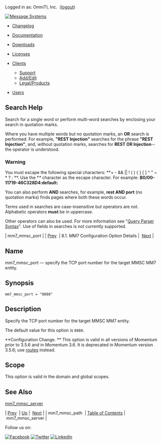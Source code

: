 Logged in as: OmniTI, Inc.  ([logout](https://support.messagesystems.com/logout.php))

[![Message Systems](https://support.messagesystems.com/images/ms-white205.png)](https://support.messagesystems.com/start.php) 

*   [Changelog](https://support.messagesystems.com/start.php?show=changelog)
*   [Documentation](https://support.messagesystems.com/docs/)
*   [Downloads](https://support.messagesystems.com/start.php)

*   [Licenses](https://support.messagesystems.com/license_summary.php)
*   <a href="">Clients</a>
    *   [Support](https://support.messagesystems.com/cs.php)
    *   [Add/Edit](https://support.messagesystems.com/edit_client.php)
    *   [Legal/Products](https://support.messagesystems.com/edit_products.php)
*   [Users](https://support.messagesystems.com/edit_customer.php)

## Search Help

Search for a single word or perform multi-word searches by enclosing your search in quotation marks.

Where you have multiple words but no quotation marks, an **OR** search is performed. For example, **"REST Injection"** searches for the phrase **"REST Injection"**, and, without quotation marks, searches for **REST OR Injection**--the operator is understood.

### Warning

You must escape the following special characters: **+ - && || ! ( ) { } [ ] ^ " ~ * ? : \**. Use the **\** character as the escape character. For example: **B0/00-11719-46C328D4\:default\:**

You can also perform **AND** searches, for example, **rest AND port** (no quotation marks) finds pages where both these words occur.

Terms used in searches are case-insensitive but operators are not. Alphabetic operators **must** be in uppercase.

Other operators can also be used. For more information see "[Query Parser Syntax](https://lucene.apache.org/core/old_versioned_docs/versions/3_0_0/queryparsersyntax.html)". Use of fields in searches is not currently supported.

| mm7_mmsc_port |
| [Prev](mobility.conf.mm7_mmsc_path.php)  | 8.1. MM7 Configuration Option Details |  [Next](mobility.conf.mm7_mmsc_server.php) |

<a name="mobility.conf.mm7_mmsc_port"></a>
## Name

mm7_mmsc_port — specify the TCP port number for the target MMSC MM7 entity.

## Synopsis

`mm7_mmsc_port = "8080"`

<a name="idp2480880"></a>
## Description

Specify the TCP port number for the target MMSC MM7 entity.

The default value for this option is `8080`.

**Configuration Change. ** This option is valid in all versions of Momentum *prior* to 3.5.6 and in Momentum 3.6\. It is deprecated in Momentum version 3.5.6; use [routes](https://support.messagesystems.com/docs/web-ref/conf.ref.routes.php) instead.

<a name="idp2486592"></a>
## Scope

This option is valid in the domain and global scopes.

<a name="idp2488432"></a>
## See Also

[mm7_mmsc_server](mobility.conf.mm7_mmsc_server.php "mm7_mmsc_server")

| [Prev](mobility.conf.mm7_mmsc_path.php)  | [Up](mobility.mm7.options.php#mm7.conf) |  [Next](mobility.conf.mm7_mmsc_server.php) |
| mm7_mmsc_path  | [Table of Contents](index.php) |  mm7_mmsc_server |

Follow us on:

[![Facebook](https://support.messagesystems.com/images/icon-facebook.png)](http://www.facebook.com/messagesystems) [![Twitter](https://support.messagesystems.com/images/icon-twitter.png)](http://twitter.com/#!/MessageSystems) [![LinkedIn](https://support.messagesystems.com/images/icon-linkedin.png)](http://www.linkedin.com/company/message-systems)